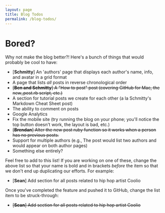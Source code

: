 ```yaml
---
layout: page
title: Blog Todos
permalink: /blog-todos/
---
```


# Bored?
Why not make the blog better?! Here's a bunch of things that would probably be cool to have:

+ [__Schmitty__] An 'authors' page that displays each author's name, info, and avatar in a grid format
+ A page that lists _all_ posts in reverse chronological order
+ ~~[**Ben and Schmitty**] A "How to post" post (covering GitHub for Mac, the new_post.rb script, etc.)~~
+ A section for tutorial posts we create for each other (a la Schmitty's Markdown Cheat Sheet post)
+ The ability to comment on posts
+ Google Analytics
+ Fix the mobile site (try running the blog on your phone; you'll notice the top button doesn't work, the layout is bad, etc.)
+ ~~[**Brendan**] Alter the new post ruby function so it works when a person has no previous posts.~~
+ Support for multiple authors (e.g., The post would list two authors and would appear on both author pages)
+ Something else entirely?

Feel free to add to this list! If you are working on one of these, change the above list so that your name is bold and in brackets _before_ the item so that we don't end up duplicating our efforts. For example:

+ [**Sean**] Add section for all posts related to hip hop artist Coolio

Once you've completed the feature and pushed it to GitHub, change the list item to be struck-through:

+ ~~[**Sean**] Add section for all posts related to hip hop artist Coolio~~
